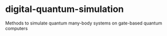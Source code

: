 # digital-quantum-simulation
 Methods to simulate quantum many-body systems on gate-based quantum computers
